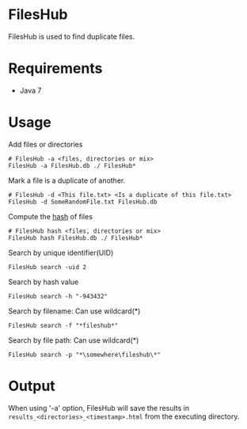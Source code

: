FilesHub
========

FilesHub is used to find duplicate files.

Requirements
=============
* Java 7


Usage
======

Add files or directories
```
# FilesHub -a <files, directories or mix>
FilesHub -a FilesHub.db ./ FilesHub*
```

Mark a file is a duplicate of another.
```
# FilesHub -d <This file.txt> <Is a duplicate of this file.txt>
FilesHub -d SomeRandomFile.txt FilesHub.db
```

Compute the [hash](https://code.google.com/p/xxhash/) of files
```
# FilesHub hash <files, directories or mix>
FilesHub hash FilesHub.db ./ FilesHub*
```

Search by unique identifier(UID)
```
FilesHub search -uid 2
```

Search by hash value
```
FilesHub search -h "-943432"
```

Search by filename: Can use wildcard(*)
```
FilesHub search -f "*fileshub*"
```

Search by file path: Can use wildcard(*)
```
FilesHub search -p "*\somewhere\fileshub\*"
```

Output
======
When using '-a' option, FilesHub will save the results in `results_<directories>_<timestamp>.html` from the executing directory.